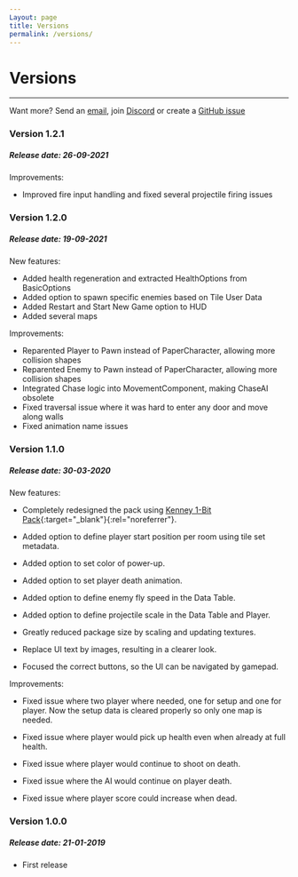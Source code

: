 ```yaml
---
Layout: page
title: Versions
permalink: /versions/
---
```


# Versions

***

Want more? Send an [email][mail], join [Discord][discord] or create a [GitHub issue][github-issue]

### Version 1.2.1

##### Release date: 26-09-2021

Improvements:

* Improved fire input handling and fixed several projectile firing issues

### Version 1.2.0

##### Release date: 19-09-2021

New features:

* Added health regeneration and extracted HealthOptions from BasicOptions
* Added option to spawn specific enemies based on Tile User Data
* Added Restart and Start New Game option to HUD
* Added several maps

Improvements:

* Reparented Player to Pawn instead of PaperCharacter, allowing more collision shapes
* Reparented Enemy to Pawn instead of PaperCharacter, allowing more collision shapes
* Integrated Chase logic into MovementComponent, making ChaseAI obsolete
* Fixed traversal issue where it was hard to enter any door and move along walls
* Fixed animation name issues

### Version 1.1.0

##### Release date: 30-03-2020

New features:

* Completely redesigned the pack using [Kenney 1-Bit Pack][1-bit]{:target="_blank"}{:rel="noreferrer"}.

* Added option to define player start position per room using tile set metadata.
* Added option to set color of power-up.
* Added option to set player death animation.
* Added option to define enemy fly speed in the Data Table.
* Added option to define projectile scale in the Data Table and Player.

* Greatly reduced package size by scaling and updating textures.
* Replace UI text by images, resulting in a clearer look.
* Focused the correct buttons, so the UI can be navigated by gamepad.

Improvements:

* Fixed issue where two player where needed, one for setup and one for player. Now the setup data is cleared properly so only one map is needed.

* Fixed issue where player would pick up health even when already at full health.
* Fixed issue where player would continue to shoot on death.
* Fixed issue where the AI would continue on player death.
* Fixed issue where player score could increase when dead.

### Version 1.0.0

##### Release date: 21-01-2019

* First release


[mail]: mailto:gracesgamesbv@gmail.com
[discord]: https://discord.gg/DBwFAES
[github-issue]: https://github.com/GracesGames/Roguelike2DKit/issues
[1-bit]: https://kenney.nl/assets/bit-pack